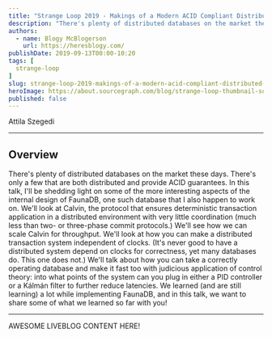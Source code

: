 ```yaml
---
title: "Strange Loop 2019 - Makings of a Modern ACID Compliant Distributed Database"
description: "There's plenty of distributed databases on the market these days. There's only a few that are both distributed and provide ACID guarantees. In this talk, I'll be shedding light on some of the more interesting aspects of the internal design of FaunaDB, one such database that I also happen to work on. We'll look at Calvin, the protocol that ensures deterministic transaction application in a distributed environment with very little coordination (much less than two- or three-phase commit protocols.) We'll see how we can scale Calvin for throughput. We'll look at how you can make a distributed transaction system independent of clocks. (It's never good to have a distributed system depend on clocks for correctness, yet many databases do. This one does not.) We'll talk about how you can take a correctly operating database and make it fast too with judicious application of control theory: into what points of the system can you plug in either a PID controller or a Kálmán filter to further reduce latencies. We learned (and are still learning) a lot while implementing FaunaDB, and in this talk, we want to share some of what we learned so far with you!"
authors:
  - name: Blogy McBlogerson
    url: https://heresblogy.com/
publishDate: 2019-09-13T00:00-10:20
tags: [
  strange-loop
]
slug: strange-loop-2019-makings-of-a-modern-acid-compliant-distributed-database
heroImage: https://about.sourcegraph.com/blog/strange-loop-thumbnail-square-v2.jpg
published: false
---
```


<div className="container p-0 liveblog-presenters d-flex w-100 text-center">
  <div className="row m-0 w-100">
      <p className=" mr-12 m-0 w-100">
        <span className="liveblog-presenters__name">Attila Szegedi</span>
        <a href="https://twitter.com/asz" target="_blank" title="Twitter"><i className="fa fa-twitter pr-2"></i></a>
        <a href="https://github.com/szegedi" target="_blank" title="GitHub"><i className="fa fa-github pr-2"></i></a>
      </p>
  </div>
</div>

---

## Overview

There's plenty of distributed databases on the market these days. There's only a few that are both distributed and provide ACID guarantees. In this talk, I'll be shedding light on some of the more interesting aspects of the internal design of FaunaDB, one such database that I also happen to work on. We'll look at Calvin, the protocol that ensures deterministic transaction application in a distributed environment with very little coordination (much less than two- or three-phase commit protocols.) We'll see how we can scale Calvin for throughput. We'll look at how you can make a distributed transaction system independent of clocks. (It's never good to have a distributed system depend on clocks for correctness, yet many databases do. This one does not.) We'll talk about how you can take a correctly operating database and make it fast too with judicious application of control theory: into what points of the system can you plug in either a PID controller or a Kálmán filter to further reduce latencies. We learned (and are still learning) a lot while implementing FaunaDB, and in this talk, we want to share some of what we learned so far with you!

---

AWESOME LIVEBLOG CONTENT HERE!
